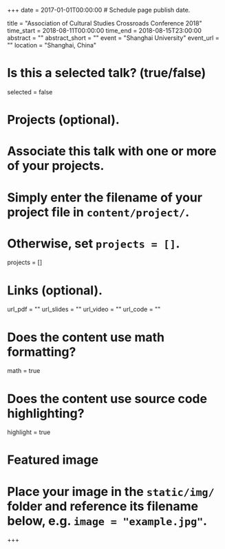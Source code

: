 +++
date = 2017-01-01T00:00:00  # Schedule page publish date.

title = "Association of Cultural Studies Crossroads Conference 2018"
time_start = 2018-08-11T00:00:00
time_end = 2018-08-15T23:00:00
abstract = ""
abstract_short = ""
event = "Shanghai University"
event_url = ""
location = "Shanghai, China"

# Is this a selected talk? (true/false)
selected = false

# Projects (optional).
#   Associate this talk with one or more of your projects.
#   Simply enter the filename of your project file in `content/project/`.
#   Otherwise, set `projects = []`.
projects = []

# Links (optional).
url_pdf = ""
url_slides = ""
url_video = ""
url_code = ""

# Does the content use math formatting?
math = true

# Does the content use source code highlighting?
highlight = true

# Featured image
# Place your image in the `static/img/` folder and reference its filename below, e.g. `image = "example.jpg"`.

+++
